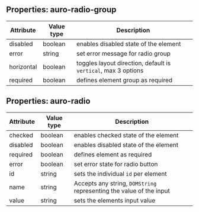 ## Properties: auro-radio-group

| Attribute | Value type | Description |
|----|----|----
| disabled | boolean | enables disabled state of the element |
| error | string | set error message for radio group |
| horizontal | boolean | toggles layout direction, default is `vertical`, max 3 options |
| required | boolean | defines element group as required|

## Properties: auro-radio

| Attribute | Value type |Description |
|----|----|----
| checked | boolean | enables checked state of the element |
| disabled | boolean | enables disabled state of the element |
| required | boolean | defines element as required |
| error | boolean | set error state for radio button |
| id | string | sets the individual `id` per element |
| name | string | Accepts any string, `DOMString` representing the value of the input |
| value | string | sets the elements input value |
